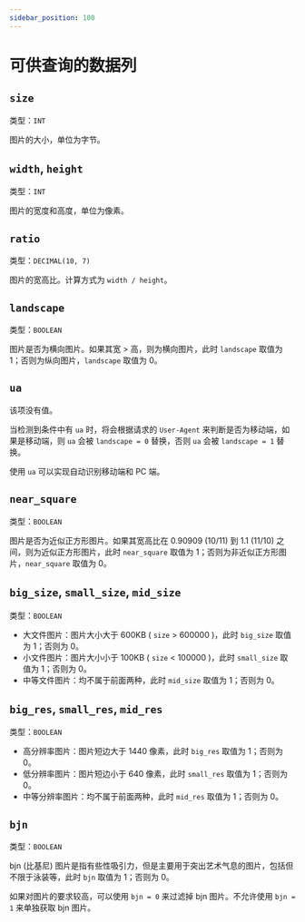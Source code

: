 ```yaml
---
sidebar_position: 100
---
```


# 可供查询的数据列

## `size`

类型：`INT`

图片的大小，单位为字节。

## `width`, `height`

类型：`INT`

图片的宽度和高度，单位为像素。

## `ratio`

类型：`DECIMAL(10, 7)`

图片的宽高比。计算方式为 `width / height`。

## `landscape`

类型：`BOOLEAN`

图片是否为横向图片。如果其宽 > 高，则为横向图片，此时 `landscape` 取值为 1；否则为纵向图片，`landscape` 取值为 0。

## `ua`

该项没有值。

当检测到条件中有 `ua` 时，将会根据请求的 `User-Agent` 来判断是否为移动端，如果是移动端，则 `ua` 会被 `landscape = 0` 替换，否则 `ua` 会被 `landscape = 1` 替换。

使用 `ua` 可以实现自动识别移动端和 PC 端。

## `near_square`

类型：`BOOLEAN`

图片是否为近似正方形图片。如果其宽高比在 0.90909 (10/11) 到 1.1 (11/10)  之间，则为近似正方形图片，此时 `near_square` 取值为 1；否则为非近似正方形图片，`near_square` 取值为 0。

## `big_size`, `small_size`, `mid_size`

类型：`BOOLEAN`

- 大文件图片：图片大小大于 600KB ( `size` > 600000 )，此时 `big_size` 取值为 1；否则为 0。
- 小文件图片：图片大小小于 100KB ( `size` < 100000 )，此时 `small_size` 取值为 1；否则为 0。
- 中等文件图片：均不属于前面两种，此时 `mid_size` 取值为 1；否则为 0。

## `big_res`, `small_res`, `mid_res`

类型：`BOOLEAN`

- 高分辨率图片：图片短边大于 1440 像素，此时 `big_res` 取值为 1；否则为 0。
- 低分辨率图片：图片短边小于 640 像素，此时 `small_res` 取值为 1；否则为 0。
- 中等分辨率图片：均不属于前面两种，此时 `mid_res` 取值为 1；否则为 0。

## `bjn`

类型：`BOOLEAN`

bjn (比基尼) 图片是指有些性吸引力，但是主要用于突出艺术气息的图片，包括但不限于泳装等，此时 `bjn` 取值为 1；否则为 0。

如果对图片的要求较高，可以使用 `bjn = 0` 来过滤掉 bjn 图片。不允许使用 `bjn = 1` 来单独获取 bjn 图片。
